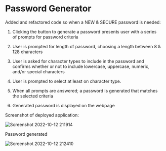 # Password Generator

Added and refactored code so when a NEW & SECURE password is needed:

1. Clicking  the button to generate a password presents user with a series of prompts for password criteria

2. User is prompted for length of password, choosing a length between 8 & 128 characters

3. User is  asked for character types to include in the password and confirms  whether or not to include lowercase, uppercase, numeric, and/or special characters

4. User is prompted to select at least on character type.

5. When all prompts are answered; a password is generated that matches the selected criteria

6. Generated password is displayed on the webpage


Screenshot of deployed application:

![Screenshot 2022-10-12 211914](https://user-images.githubusercontent.com/112667543/195483678-d7dfe271-5974-4e33-b617-9e875567b454.png)



Password generated

![Screenshot 2022-10-12 212410](https://user-images.githubusercontent.com/112667543/195484365-3112d06a-9ec0-4188-8de3-a23ac5959513.png)

